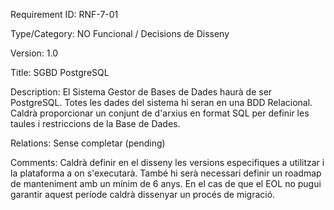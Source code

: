 Requirement 
ID: 
RNF-7-01

Type/Category: 
NO Funcional / Decisions de Disseny 

Version: 
1.0 

Title: 
SGBD PostgreSQL 

Description: 
El Sistema Gestor de Bases de Dades haurà de ser PostgreSQL. Totes les dades 
del sistema hi seran en una BDD Relacional. Caldrà proporcionar un conjunt de 
d'arxius en format SQL per definir les taules i restriccions de la Base de Dades. 

Relations: 
Sense completar (pending) 

Comments: 
Caldrà definir en el disseny les versions especifiques a utilitzar i la plataforma a 
on s'executarà. També hi serà necessari definir un roadmap de manteniment 
amb un mínim de 6 anys. En el cas de que el EOL no pugui garantir aquest 
període caldrà dissenyar un procés de migració.
